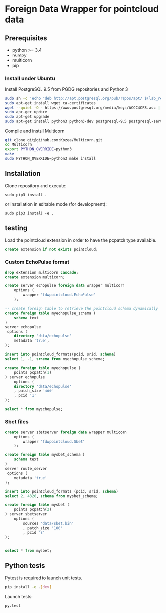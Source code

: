 # Foreign Data Wrapper for pointcloud data

## Prerequisites

- python >= 3.4
- numpy
- multicorn
- pip

### Install under Ubuntu

Install PostgreSQL 9.5 from PGDG repositories and Python 3
```sh
sudo sh -c 'echo "deb http://apt.postgresql.org/pub/repos/apt/ $(lsb_release -cs)-pgdg main" > /etc/apt/sources.list.d/pgdg.list'
sudo apt-get install wget ca-certificates
wget --quiet -O - https://www.postgresql.org/media/keys/ACCC4CF8.asc | sudo apt-key add -
sudo apt-get update
sudo apt-get upgrade
sudo apt-get install python3 python3-dev postgresql-9.5 postgresql-server-dev-9.5 python3-numpy
```

Compile and install Multicorn
```sh
git clone git@github.com:Kozea/Multicorn.git
cd Multicorn
export PYTHON_OVERRIDE=python3
make
sudo PYTHON_OVERRIDE=python3 make install
```

## Installation

Clone repository and execute:

	sudo pip3 install .

or installation in editable mode (for development):

	sudo pip3 install -e .

## testing

Load  the pointcloud extension in order to have the pcpatch type available.

```sql
create extension if not exists pointcloud;
```

### Custom EchoPulse format

```sql
drop extension multicorn cascade;
create extension multicorn;

create server echopulse foreign data wrapper multicorn
    options (
        wrapper 'fdwpointcloud.EchoPulse'
    );

-- create foreign table to retrieve the pointcloud schema dynamically
create foreign table myechopulse_schema (
    schema text
)
server echopulse
 options (
    directory 'data/echopulse'
    metadata 'true',
);

insert into pointcloud_formats(pcid, srid, schema)
select 1, -1, schema from myechopulse_schema;

create foreign table myechopulse (
    points pcpatch(1)
) server echopulse
    options (
    directory 'data/echopulse'
    , patch_size '400'
    , pcid '1'
);

select * from myechopulse;
```

### Sbet files

```sql
create server sbetserver foreign data wrapper multicorn
    options (
        wrapper 'fdwpointcloud.Sbet'
    );

create foreign table mysbet_schema (
    schema text
)
server route_server
 options (
    metadata 'true'
);

insert into pointcloud_formats (pcid, srid, schema)
select 2, 4326, schema from mysbet_schema;

create foreign table mysbet (
    points pcpatch(2)
) server sbetserver
    options (
        sources 'data/sbet.bin'
        , patch_size '100'
        , pcid '2'
);


select * from mysbet;

```


## Python tests

Pytest is required to launch unit tests.

```bash
pip install -e .[dev]
```

Launch tests:

```bash
py.test
```

